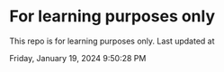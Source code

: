# For learning purposes only
This repo is for learning purposes only.
Last updated at

Friday, January 19, 2024 9:50:28 PM


